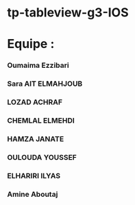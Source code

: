 # tp-tableview-g3-IOS
# Equipe :
### Oumaima Ezzibari
### Sara AIT ELMAHJOUB
### LOZAD ACHRAF
### CHEMLAL ELMEHDI
### HAMZA JANATE
### OULOUDA YOUSSEF 
### ELHARIRI ILYAS
### Amine Aboutaj
